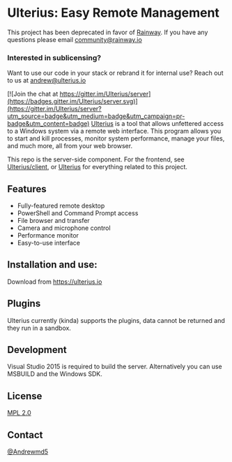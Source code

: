 # Ulterius: Easy Remote Management

This project has been deprecated in favor of [Rainway](https://rainway.com/). If you have any questions please email community@rainway.io

### Interested in sublicensing? 

Want to use our code in your stack or rebrand it for internal use? Reach out to us at andrew@ulterius.io

[![Join the chat at https://gitter.im/Ulterius/server](https://badges.gitter.im/Ulterius/server.svg)](https://gitter.im/Ulterius/server?utm_source=badge&utm_medium=badge&utm_campaign=pr-badge&utm_content=badge)
[Ulterius][Ulterius site] is a tool that allows unfettered access to a Windows system via a remote web interface. This program allows you to start and kill processes, monitor system performance, manage your files, and much more, all from your web browser.

This repo is the server-side component. For the frontend, see [Ulterius/client], or [Ulterius] for everything related to this project.

Features
----
  - Fully-featured remote desktop
  - PowerShell and Command Prompt access
  - File browser and transfer
  - Camera and microphone control
  - Performance monitor
  - Easy-to-use interface

Installation and use:
----
Download from https://ulterius.io

Plugins
----
Ulterius currently (kinda) supports the plugins, data cannot be returned and they run in a sandbox. 

Development
----
Visual Studio 2015 is required to build the server. Alternatively you can use MSBUILD and the Windows SDK.

License
----

[MPL 2.0]

Contact
----
[@Andrewmd5]

   [Ulterius site]: <https://ulterius.xyz/>
   [Ulterius/Client]: <https://github.com/Ulterius/client>
   [Ulterius]: <https://github.com/Ulterius>
   [MPL 2.0]: <https://www.mozilla.org/en-US/MPL/2.0/>
   [@Andrewmd5]: <https://twitter.com/Andrewmd5>
